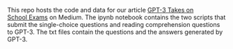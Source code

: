 This repo hosts the code and data for our article [GPT-3 Takes on School Exams](https://greatexpectations.io/) on Medium. The ipynb notebook contains the two scripts that submit the single-choice questions and reading comprehension questions to GPT-3. The txt files contain the questions and the answers generated by GPT-3.